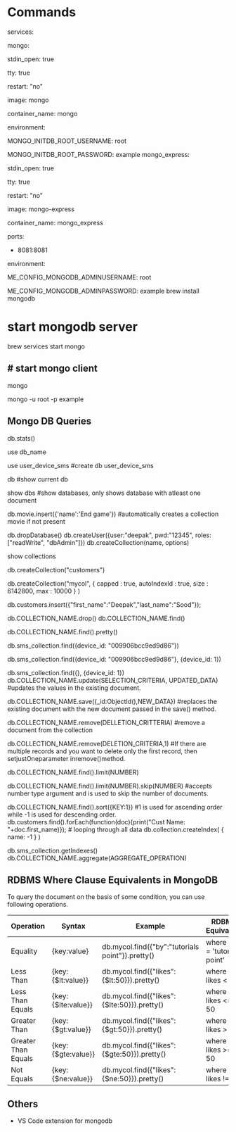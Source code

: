 # Commands

services:

mongo:

stdin_open: true

tty: true

restart: "no"

image: mongo

container_name: mongo

environment:

MONGO_INITDB_ROOT_USERNAME: root

MONGO_INITDB_ROOT_PASSWORD: example
mongo_express:

stdin_open: true

tty: true

restart: "no"

image: mongo-express

container_name: mongo_express

ports:

- 8081:8081

environment:

ME_CONFIG_MONGODB_ADMINUSERNAME: root

ME_CONFIG_MONGODB_ADMINPASSWORD: example
brew install mongodb

# start mongodb server

brew services start mongo

## # start mongo client

mongo

mongo -u root -p example

## Mongo DB Queries

db.stats()

use db_name

use user_device_sms #create db user_device_sms

db #show current db

show dbs #show databases, only shows database with atleast one document

db.movie.insert({'name':'End game'}) #automatically creates a collection movie if not present

db.dropDatabase()
db.createUser({user:"deepak", pwd:"12345", roles:["readWrite", "dbAdmin"]})
db.createCollection(name, options)

show collections

db.createCollection("customers")

db.createCollection("mycol", { capped : true, autoIndexId : true, size :
6142800, max : 10000 } )

db.customers.insert({"first_name":"Deepak","last_name":"Sood"});

db.COLLECTION_NAME.drop()
db.COLLECTION_NAME.find()

db.COLLECTION_NAME.find().pretty()

db.sms_collection.find({device_id: "009906bcc9ed9d86"})

db.sms_collection.find({device_id: "009906bcc9ed9d86"}, {device_id: 1})

db.sms_collection.find({}, {device_id: 1})
db.COLLECTION_NAME.update(SELECTION_CRITERIA, UPDATED_DATA) #updates the values in the existing document.

db.COLLECTION_NAME.save({_id:ObjectId(),NEW_DATA}) #replaces the existing document with the new document passed in the save() method.

db.COLLECTION_NAME.remove(DELLETION_CRITTERIA) #remove a document from the collection

db.COLLECTION_NAME.remove(DELETION_CRITERIA,1) #If there are multiple records and you want to delete only the first record, then setjustOneparameter inremove()method.

db.COLLECTION_NAME.find().limit(NUMBER)

db.COLLECTION_NAME.find().limit(NUMBER).skip(NUMBER) #accepts number type argument and is used to skip the number of documents.

db.COLLECTION_NAME.find().sort({KEY:1}) #1 is used for ascending order while -1 is used for descending order.
db.customers.find().forEach(function(doc){print("Cust Name: "+doc.first_name)}); # looping through all data
db.collection.createIndex( { name: -1 } )

db.sms_collection.getIndexes()
db.COLLECTION_NAME.aggregate(AGGREGATE_OPERATION)

## RDBMS Where Clause Equivalents in MongoDB

To query the document on the basis of some condition, you can use following operations.

| **Operation**       | **Syntax**                  | **Example**                                          | **RDBMS Equivalent**           |
|----------|--------------------|--------------------------------|----------|
| Equality            | {key:value}         | db.mycol.find({"by":"tutorials point"}).pretty() | where by = 'tutorials point' |
| Less Than           | {key:{$lt:value}}  | db.mycol.find({"likes":{$lt:50}}).pretty()        | where likes < 50              |
| Less Than Equals    | {key:{$lte:value}} | db.mycol.find({"likes":{$lte:50}}).pretty()       | where likes <= 50             |
| Greater Than        | {key:{$gt:value}}  | db.mycol.find({"likes":{$gt:50}}).pretty()        | where likes > 50              |
| Greater Than Equals | {key:{$gte:value}} | db.mycol.find({"likes":{$gte:50}}).pretty()       | where likes >= 50             |
| Not Equals          | {key:{$ne:value}}  | db.mycol.find({"likes":{$ne:50}}).pretty()        | where likes != 50              |

## Others

- VS Code extension for mongodb
